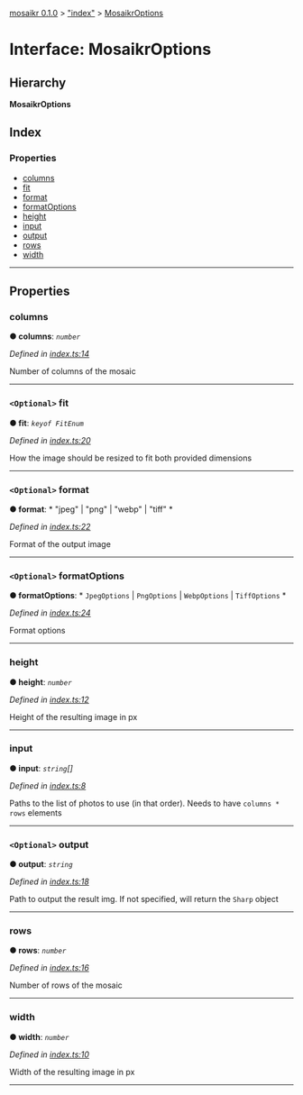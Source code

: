 [mosaikr 0.1.0](../README.md) > ["index"](../modules/_index_.md) > [MosaikrOptions](../interfaces/_index_.mosaikroptions.md)

# Interface: MosaikrOptions

## Hierarchy

**MosaikrOptions**

## Index

### Properties

* [columns](_index_.mosaikroptions.md#columns)
* [fit](_index_.mosaikroptions.md#fit)
* [format](_index_.mosaikroptions.md#format)
* [formatOptions](_index_.mosaikroptions.md#formatoptions)
* [height](_index_.mosaikroptions.md#height)
* [input](_index_.mosaikroptions.md#input)
* [output](_index_.mosaikroptions.md#output)
* [rows](_index_.mosaikroptions.md#rows)
* [width](_index_.mosaikroptions.md#width)

---

## Properties

<a id="columns"></a>

###  columns

**● columns**: *`number`*

*Defined in [index.ts:14](https://github.com/danikaze/mosaikr/blob/f3dbc6e/src/index.ts#L14)*

Number of columns of the mosaic

___
<a id="fit"></a>

### `<Optional>` fit

**● fit**: *`keyof FitEnum`*

*Defined in [index.ts:20](https://github.com/danikaze/mosaikr/blob/f3dbc6e/src/index.ts#L20)*

How the image should be resized to fit both provided dimensions

___
<a id="format"></a>

### `<Optional>` format

**● format**: * "jpeg" &#124; "png" &#124; "webp" &#124; "tiff"
*

*Defined in [index.ts:22](https://github.com/danikaze/mosaikr/blob/f3dbc6e/src/index.ts#L22)*

Format of the output image

___
<a id="formatoptions"></a>

### `<Optional>` formatOptions

**● formatOptions**: * `JpegOptions` &#124; `PngOptions` &#124; `WebpOptions` &#124; `TiffOptions`
*

*Defined in [index.ts:24](https://github.com/danikaze/mosaikr/blob/f3dbc6e/src/index.ts#L24)*

Format options

___
<a id="height"></a>

###  height

**● height**: *`number`*

*Defined in [index.ts:12](https://github.com/danikaze/mosaikr/blob/f3dbc6e/src/index.ts#L12)*

Height of the resulting image in px

___
<a id="input"></a>

###  input

**● input**: *`string`[]*

*Defined in [index.ts:8](https://github.com/danikaze/mosaikr/blob/f3dbc6e/src/index.ts#L8)*

Paths to the list of photos to use (in that order). Needs to have `columns * rows` elements

___
<a id="output"></a>

### `<Optional>` output

**● output**: *`string`*

*Defined in [index.ts:18](https://github.com/danikaze/mosaikr/blob/f3dbc6e/src/index.ts#L18)*

Path to output the result img. If not specified, will return the `Sharp` object

___
<a id="rows"></a>

###  rows

**● rows**: *`number`*

*Defined in [index.ts:16](https://github.com/danikaze/mosaikr/blob/f3dbc6e/src/index.ts#L16)*

Number of rows of the mosaic

___
<a id="width"></a>

###  width

**● width**: *`number`*

*Defined in [index.ts:10](https://github.com/danikaze/mosaikr/blob/f3dbc6e/src/index.ts#L10)*

Width of the resulting image in px

___

